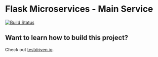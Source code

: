 # Flask Microservices - Main Service

[![Build Status](https://travis-ci.org/testdriven/flask-microservices-main.svg?branch=master)](https://travis-ci.org/testdriven/flask-microservices-main)

## Want to learn how to build this project?

Check out [testdriven.io](http://testdriven.io/).
